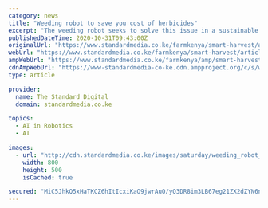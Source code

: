 ```yaml
---
category: news
title: "Weeding robot to save you cost of herbicides"
excerpt: "The weeding robot seeks to solve this issue in a sustainable manner. With your unique knowledge, strengths and skills set, what unique role did each of you play in this invention? Kenneth: Since we are both Mechatronic Engineers our skill sets are similar."
publishedDateTime: 2020-10-31T09:43:00Z
originalUrl: "https://www.standardmedia.co.ke/farmkenya/smart-harvest/article/2001392141/weeding-robot-to-save-you-cost-of-herbicides"
webUrl: "https://www.standardmedia.co.ke/farmkenya/smart-harvest/article/2001392141/weeding-robot-to-save-you-cost-of-herbicides"
ampWebUrl: "https://www.standardmedia.co.ke/farmkenya/amp/smart-harvest/article/2001392141/weeding-robot-to-save-you-cost-of-herbicides"
cdnAmpWebUrl: "https://www-standardmedia-co-ke.cdn.ampproject.org/c/s/www.standardmedia.co.ke/farmkenya/amp/smart-harvest/article/2001392141/weeding-robot-to-save-you-cost-of-herbicides"
type: article

provider:
  name: The Standard Digital
  domain: standardmedia.co.ke

topics:
  - AI in Robotics
  - AI

images:
  - url: "http://cdn.standardmedia.co.ke/images/saturday/weeding_robot_to_sav5f9d1a187f7f2.jpg"
    width: 800
    height: 500
    isCached: true

secured: "MiC5JhkQ5xHaTKCZ6hItIcxiKaO9jwrAuQ/yQ3DR8im3LB67eg21ZX2dZYN6n5U7d2MrKvZUn4hnWmloRFbn2WLd6TypzksPmKCBN84fb+cmIRjWiGZblxcASH+u8BAMtt3I4gwDc931IwNJR6OJqnnsJlSrzbxgThUkbDownsfg9ZuXsYo9LDfTIUn6/8P7NqMonvYe/M4QjGvstvJnockXq0KEJs9wgfF7b1WBHA3FR7QKLXyO+pOgBTcSDQg0Gv6QVlNWRsuede+E7iL6uED5K37Q8gCYIDMW++5DGa3hkSFubPC428HLjc4fUKKGfIUnEcC1gK56G/37K0qclYmdMfAZJSmy3MZTrKaP9xY=;sSknlgkXGSY1NHLp9fHLaQ=="
---
```


